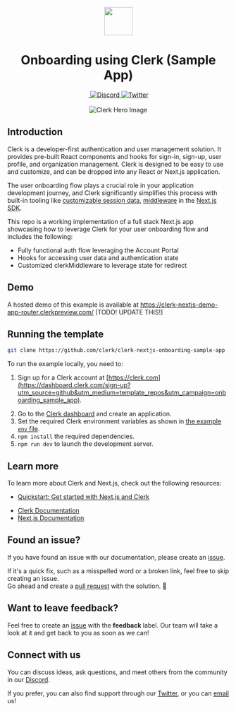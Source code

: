 <p align="center">
  <a href="https://clerk.com?utm_source=github&utm_medium=clerk_docs" target="_blank" rel="noopener noreferrer">
   <picture>
      <source media="(prefers-color-scheme: dark)" srcset="./public/clerk-logo-white.png">
      <img src="./public/clerk-logo-black.png" height="64">
    </picture>
  </a>
  <br />
</p>
<div align="center">
  <h1>
   Onboarding using Clerk (Sample App)
  </h1>
  <a href="https://www.npmjs.com/package/@clerk/clerk-js">
    <img alt="" src="https://img.shields.io/npm/dm/@clerk/clerk-js" />
  </a>
  <a href="https://discord.com/invite/b5rXHjAg7A">
    <img alt="Discord" src="https://img.shields.io/discord/856971667393609759?color=7389D8&label&logo=discord&logoColor=ffffff" />
  </a>
  <a href="https://twitter.com/clerkdev">
    <img alt="Twitter" src="https://img.shields.io/twitter/url.svg?label=%40clerkdev&style=social&url=https%3A%2F%2Ftwitter.com%2Fclerkdev" />
  </a> 
  <br />
  <br />
  <img alt="Clerk Hero Image" src="./public/og.png">
</div>

## Introduction

Clerk is a developer-first authentication and user management solution. It provides pre-built React components and hooks for sign-in, sign-up, user profile, and organization management. Clerk is designed to be easy to use and customize, and can be dropped into any React or Next.js application.

The user onboarding flow plays a crucial role in your application development journey, and Clerk significantly simplifies this process with built-in tooling like [customizable session data](https://clerk.com/docs/users/metadata#public-metadata), [middleware](https://clerk.com/docs/references/nextjs/auth-middleware#auth-middleware) in the [Next.js SDK](https://clerk.com/docs/references/nextjs/overview).

This repo is a working implementation of a full stack Next.js app showcasing how to leverage Clerk for your user onboarding flow and includes the following:

- Fully functional auth flow leveraging the Account Portal
- Hooks for accessing user data and authentication state
- Customized clerkMiddleware to leverage state for redirect

## Demo

A hosted demo of this example is available at https://clerk-nextjs-demo-app-router.clerkpreview.com/ [TODO! UPDATE THIS!]

## Running the template

```bash
git clone https://github.com/clerk/clerk-nextjs-onboarding-sample-app
```

To run the example locally, you need to:

<!-- TODO: UPDATE THIS UTM -->

1. Sign up for a Clerk account at [https://clerk.com](https://dashboard.clerk.com/sign-up?utm_source=github&utm_medium=template_repos&utm_campaign=onboarding_sample_app).
<!-- TODO: UPDATE THIS UTM -->
2. Go to the [Clerk dashboard](https://dashboard.clerk.com?utm_source=github&utm_medium=template_repos&utm_campaign=onboarding_sample_app) and create an application.
3. Set the required Clerk environment variables as shown in [the example `env` file](./.env.template).
4. `npm install` the required dependencies.
5. `npm run dev` to launch the development server.

## Learn more

To learn more about Clerk and Next.js, check out the following resources:

<!-- TODO: UPDATE THIS UTM -->

- [Quickstart: Get started with Next.js and Clerk](https://clerk.com/docs/quickstarts/nextjs?utm_source=github&utm_medium=template_repos&utm_campaign=onboarding_sample_app)
<!-- TODO: UPDATE THIS UTM -->
- [Clerk Documentation](https://clerk.com/docs?utm_source=github&utm_medium=template_repos&utm_campaign=onboarding_sample_app)
- [Next.js Documentation](https://nextjs.org/docs)

## Found an issue?

If you have found an issue with our documentation, please create an [issue](https://github.com/clerkinc/clerk-nextjs-demo-app-router/issues).

If it's a quick fix, such as a misspelled word or a broken link, feel free to skip creating an issue.  
Go ahead and create a [pull request](https://github.com/clerkinc/clerk-nextjs-demo-app-router/pulls) with the solution. :rocket:

## Want to leave feedback?

Feel free to create an [issue]() with the **feedback** label. Our team will take a look at it and get back to you as soon as we can!

## Connect with us

You can discuss ideas, ask questions, and meet others from the community in our [Discord](https://discord.com/invite/b5rXHjAg7A).

If you prefer, you can also find support through our [Twitter](https://twitter.com/ClerkDev), or you can [email](mailto:support@clerk.com) us!
